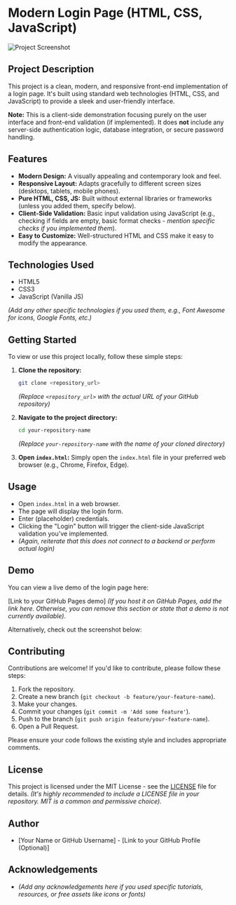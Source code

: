 # Modern Login Page (HTML, CSS, JavaScript)

![Project Screenshot](src/screenshot.jpg)

## Project Description

This project is a clean, modern, and responsive front-end implementation of a login page. It's built using standard web technologies (HTML, CSS, and JavaScript) to provide a sleek and user-friendly interface.

**Note:** This is a client-side demonstration focusing purely on the user interface and front-end validation (if implemented). It does **not** include any server-side authentication logic, database integration, or secure password handling.

## Features

* **Modern Design:** A visually appealing and contemporary look and feel.
* **Responsive Layout:** Adapts gracefully to different screen sizes (desktops, tablets, mobile phones).
* **Pure HTML, CSS, JS:** Built without external libraries or frameworks (unless you added them, specify below).
* **Client-Side Validation:** Basic input validation using JavaScript (e.g., checking if fields are empty, basic format checks - *mention specific checks if you implemented them*).
* **Easy to Customize:** Well-structured HTML and CSS make it easy to modify the appearance.

## Technologies Used

* HTML5
* CSS3
* JavaScript (Vanilla JS)

*(Add any other specific technologies if you used them, e.g., Font Awesome for icons, Google Fonts, etc.)*

## Getting Started

To view or use this project locally, follow these simple steps:

1.  **Clone the repository:**
    ```bash
    git clone <repository_url>
    ```
    *(Replace `<repository_url>` with the actual URL of your GitHub repository)*

2.  **Navigate to the project directory:**
    ```bash
    cd your-repository-name
    ```
    *(Replace `your-repository-name` with the name of your cloned directory)*

3.  **Open `index.html`:**
    Simply open the `index.html` file in your preferred web browser (e.g., Chrome, Firefox, Edge).

## Usage

* Open `index.html` in a web browser.
* The page will display the login form.
* Enter (placeholder) credentials.
* Clicking the "Login" button will trigger the client-side JavaScript validation you've implemented.
* *(Again, reiterate that this does not connect to a backend or perform actual login)*

## Demo

You can view a live demo of the login page here:

[Link to your GitHub Pages demo]
*(If you host it on GitHub Pages, add the link here. Otherwise, you can remove this section or state that a demo is not currently available).*

Alternatively, check out the screenshot below:


## Contributing

Contributions are welcome! If you'd like to contribute, please follow these steps:

1.  Fork the repository.
2.  Create a new branch (`git checkout -b feature/your-feature-name`).
3.  Make your changes.
4.  Commit your changes (`git commit -m 'Add some feature'`).
5.  Push to the branch (`git push origin feature/your-feature-name`).
6.  Open a Pull Request.

Please ensure your code follows the existing style and includes appropriate comments.

## License

This project is licensed under the MIT License - see the [LICENSE](LICENSE) file for details.
*(It's highly recommended to include a LICENSE file in your repository. MIT is a common and permissive choice).*

## Author

* [Your Name or GitHub Username] - [Link to your GitHub Profile (Optional)]

## Acknowledgements

* *(Add any acknowledgements here if you used specific tutorials, resources, or free assets like icons or fonts)*
